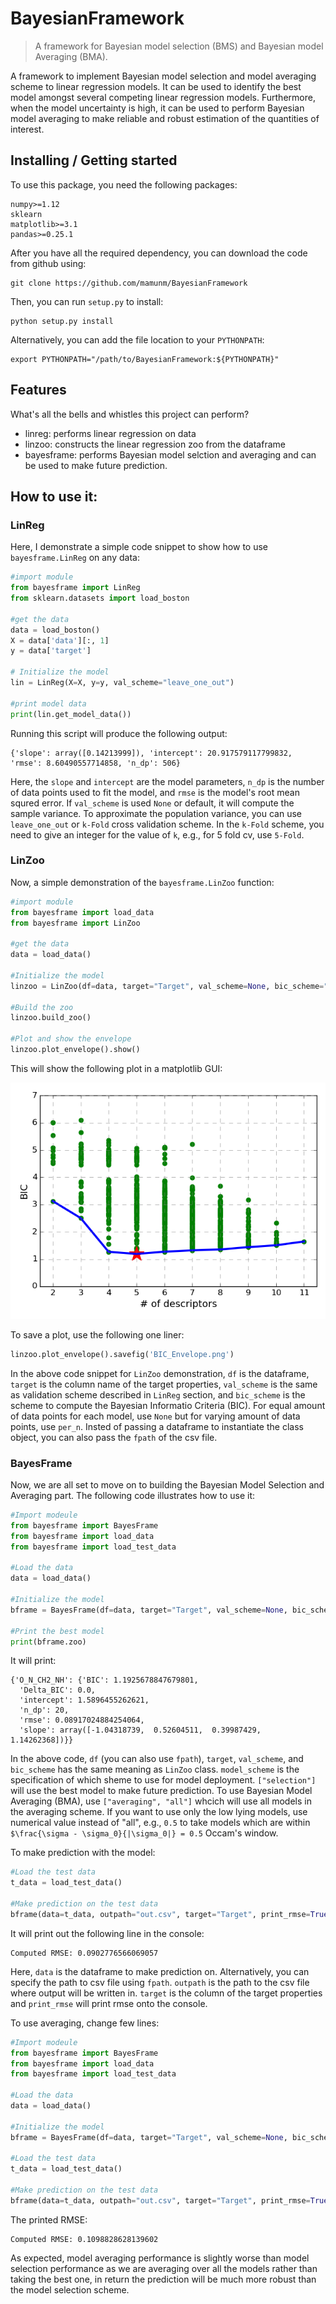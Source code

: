 # BayesianFramework
> A framework for Bayesian model selection (BMS) and Bayesian model Averaging (BMA).  

A framework to implement Bayesian model selection and model averaging scheme to linear regression models. It can be used to identify the best model amongst several competing linear regression models. Furthermore, when the model uncertainty is high, it can be used to perform Bayesian model averaging to make reliable and robust estimation of the quantities of interest.

## Installing / Getting started

To use this package, you need the following packages:

```shell
numpy>=1.12
sklearn
matplotlib>=3.1
pandas>=0.25.1
```

After you have all the required dependency, you can download the code from github using:

```shell
git clone https://github.com/mamunm/BayesianFramework
```

Then, you can run `setup.py` to install:

```shell
python setup.py install 
```

Alternatively, you can add the file location to your `PYTHONPATH`:

```shell
export PYTHONPATH="/path/to/BayesianFramework:${PYTHONPATH}"
```


## Features

What's all the bells and whistles this project can perform?
* linreg: performs linear regression on data
* linzoo: constructs the linear regression zoo from the dataframe
* bayesframe: performs Bayesian model selction and averaging and can be used to make future prediction.

## How to use it:

### LinReg

Here, I demonstrate a simple code snippet to show how to use `bayesframe.LinReg` on any data:

```python
#import module
from bayesframe import LinReg
from sklearn.datasets import load_boston

#get the data
data = load_boston()
X = data['data'][:, 1]
y = data['target']

# Initialize the model 
lin = LinReg(X=X, y=y, val_scheme="leave_one_out")

#print model data
print(lin.get_model_data()) 
```
Running this script will produce the following output:

```shell
{'slope': array([0.14213999]), 'intercept': 20.917579117799832, 'rmse': 8.60490557714858, 'n_dp': 506}
```

Here, the `slope` and `intercept` are the model parameters, `n_dp` is the number of data points used to fit the model, and `rmse` is the model's root mean squred error. If `val_scheme` is used `None` or default, it will compute the sample variance. To approximate the population variance, you can use `leave_one_out` or `k-Fold` cross validation scheme. In the `k-Fold` scheme, you need to give an integer for the value of `k`, e.g., for 5 fold cv, use `5-Fold`. 

### LinZoo

Now, a simple demonstration of the `bayesframe.LinZoo` function:

```python
#import module
from bayesframe import load_data
from bayesframe import LinZoo

#get the data
data = load_data()

#Initialize the model
linzoo = LinZoo(df=data, target="Target", val_scheme=None, bic_scheme="per_n")

#Build the zoo 
linzoo.build_zoo()

#Plot and show the envelope
linzoo.plot_envelope().show()  
```

This will show the following plot in a matplotlib GUI:

![BIC envelope plot](plots/BIC_Envelope.png)

To save a plot, use the following one liner:

```python
linzoo.plot_envelope().savefig('BIC_Envelope.png')
```

In the above code snippet for `LinZoo` demonstration, `df` is the dataframe, `target` is the column name of the target properties, `val_scheme` is the same as validation scheme described in `LinReg` section, and `bic_scheme` is the scheme to compute the Bayesian Informatio Criteria (BIC). For equal amount of data points for each model, use `None` but for varying amount of data points, use `per_n`. Insted of passing a dataframe to instantiate the class object, you can also pass the `fpath` of the csv file.

### BayesFrame

Now, we are all set to move on to building the Bayesian Model Selection and Averaging part. The following code illustrates how to use it:

```python
#Import modeule
from bayesframe import BayesFrame
from bayesframe import load_data 
from bayesframe import load_test_data

#Load the data
data = load_data()

#Initialize the model
bframe = BayesFrame(df=data, target="Target", val_scheme=None, bic_scheme="per_n", model_scheme=["selection"])

#Print the best model
print(bframe.zoo)
```
It will print:

```shell
{'O_N_CH2_NH': {'BIC': 1.1925678847679801,
  'Delta_BIC': 0.0,
  'intercept': 1.5896455262621,
  'n_dp': 20,
  'rmse': 0.08917024884254064,
  'slope': array([-1.04318739,  0.52604511,  0.39987429,  1.14262368])}}
```

In the above code, `df` (you can also use `fpath`), `target`, `val_scheme`, and `bic_scheme` has the same meaning as `LinZoo` class. `model_scheme` is the specification of which sheme to use for model deployment. `["selection"]` will use the best model to make future prediction. To use Bayesian Model Averaging (BMA), use `["averaging", "all"]` whcich will use all models in the averaging scheme. If you want to use only the low lying models, use numerical value instead of "all", e.g., `0.5`  to take models which are within `$\frac{\sigma - \sigma_0}{|\sigma_0|} = 0.5` Occam's window. 

To make prediction with the model:

```python
#Load the test data
t_data = load_test_data()

#Make prediction on the test data
bframe(data=t_data, outpath="out.csv", target="Target", print_rmse=True)
```
It will print out the following line in the console:

```shell
Computed RMSE: 0.0902776566069057
```

Here, `data` is the dataframe to make prediction on. Alternatively, you can specify the path to csv file using `fpath`. `outpath` is the path to the csv file where output will be written in. `target` is the column of the target properties and `print_rmse` will print rmse onto the console.

To use averaging, change few lines:

```python
#Import modeule
from bayesframe import BayesFrame
from bayesframe import load_data 
from bayesframe import load_test_data

#Load the data
data = load_data()

#Initialize the model
bframe = BayesFrame(df=data, target="Target", val_scheme=None, bic_scheme="per_n", model_scheme=["averaging", "all"])

#Load the test data
t_data = load_test_data()

#Make prediction on the test data
bframe(data=t_data, outpath="out.csv", target="Target", print_rmse=True)
```

The printed RMSE:

```shell
Computed RMSE: 0.1098828628139602
```

As expected, model averaging performance is slightly worse than model selection performance as we are averaging over all the models rather than taking the best one, in return the prediction will be much more robust than the model selection scheme. 